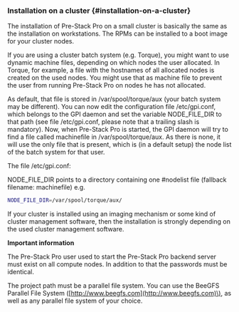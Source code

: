 ### Installation on a cluster {#installation-on-a-cluster}

The installation of Pre-Stack Pro on a small cluster is basically the same as the installation on workstations. The RPMs can be installed to a boot image for your cluster nodes.

If you are using a cluster batch system \(e.g. Torque\), you might want to use dynamic machine files, depending on which nodes the user allocated. In Torque, for example, a file with the hostnames of all allocated nodes is created on the used nodes. You might use that as machine file to prevent the user from running Pre-Stack Pro on nodes he has not allocated.

As default, that file is stored in /var/spool/torque/aux \(your batch system may be different\). You can now edit the configuration file /etc/gpi.conf, which belongs to the GPI daemon and set the variable NODE\_FILE\_DIR to that path \(see file /etc/gpi.conf, please note that a trailing slash is mandatory\). Now, when Pre-Stack Pro is started, the GPI daemon will try to find a file called machinefile in /var/spool/torque/aux. As there is none, it will use the only file that is present, which is \(in a default setup\) the node list of the batch system for that user.

The file /etc/gpi.conf:

NODE_FILE_DIR points to a directory containing one #nodelist file (fallback filename: machinefile) e.g.

```bash
NODE_FILE_DIR=/var/spool/torque/aux/
```



If your cluster is installed using an imaging mechanism or some kind of cluster management software, then the installation is strongly depending on the used cluster management software.

**Important information**

The Pre-Stack Pro user used to start the Pre-Stack Pro backend server must exist on all compute nodes. In addition to that the passwords must be identical.

The project path must be a parallel file system. You can use the BeeGFS Parallel File System \([http://www.beegfs.com](http://www.beegfs.com)\), as well as any parallel file system of your choice.

